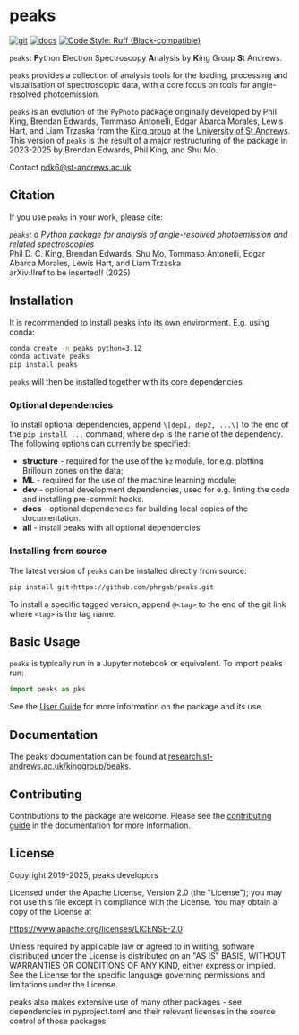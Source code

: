 # peaks

[![git](https://img.shields.io/badge/repo-github-orange)](https://github.com/phrgab/peaks)
[![docs](https://img.shields.io/badge/docs-research.st--andrews-green?style=flat-square)](https://research.st-andrews.ac.uk/kinggroup/peaks)
[![Code Style: Ruff (Black-compatible)](https://img.shields.io/badge/code%20style-ruff-black?style=flat-square)](https://docs.astral.sh/ruff/formatter/)

`peaks`: **P**ython **E**lectron Spectroscopy **A**nalysis by **K**ing Group **S**t Andrews.

<!-- overview-start -->
`peaks` provides a collection of analysis tools for the loading, processing and visualisation of spectroscopic data, with a core focus on tools for angle-resolved photoemission.

`peaks` is an evolution of the `PyPhoto` package originally developed by Phil King, Brendan Edwards, Tommaso Antonelli, Edgar Abarca Morales, Lewis Hart, and Liam Trzaska from the [King group](https://www.quantummatter.co.uk/king) at the [University of St Andrews](http://www.st-andrews.ac.uk). This version of `peaks` is the result of a major restructuring of the package in 2023-2025 by Brendan Edwards, Phil King, and Shu Mo.

Contact [pdk6@st-andrews.ac.uk](pdk6@st-andrews.ac.uk).

<!-- overview-end -->

## Citation
<!-- citation-start -->
If you use `peaks` in your work, please cite:

*`peaks`: a Python package for analysis of angle-resolved photoemission and related spectroscopies* \
Phil D. C. King, Brendan Edwards, Shu Mo, Tommaso Antonelli,
Edgar Abarca Morales, Lewis Hart, and Liam Trzaska \
arXiv:!!ref to be inserted!! (2025)

<!-- citation-end -->

<!-- installation-start -->
## Installation
It is recommended to install peaks into its own environment. E.g. using conda:

```bash
conda create -n peaks python=3.12
conda activate peaks
pip install peaks
```
`peaks` will then be installed together with its core dependencies.

### Optional dependencies
To install optional dependencies, append `\[dep1, dep2, ...\]` to the end of the `pip install ...` command, where `dep` is the name of the dependency. The following options can currently be specified:

- **structure** - required for the use of the `bz` module, for e.g. plotting Brillouin zones on the data;
- **ML** - required for the use of the machine learning module;
- **dev** - optional development dependencies, used for e.g. linting the code and installing pre-commit hooks.
- **docs** - optional dependencies for building local copies of the documentation. 
- **all** - install peaks with all optional dependencies

### Installing from source

The latest version of `peaks` can be installed directly from source:
```bash
pip install git+https://github.com/phrgab/peaks.git
```


To install a specific tagged version, append `@<tag>` to the end of the git link where `<tag>` is the tag name.
<!-- installation-end -->

<!-- basic-usage-start -->
## Basic Usage
`peaks` is typically run in a Jupyter notebook or equivalent. To import peaks run:
```python
import peaks as pks
```

See the [User Guide](https://research.st-andrews.ac.uk/kinggroup/peaks/latest/user_guide.html) for more information on the package and its use.
<!-- basic-usage-end -->

## Documentation
The peaks documentation can be found at [research.st-andrews.ac.uk/kinggroup/peaks](https://research.st-andrews.ac.uk/kinggroup/peaks).

## Contributing
Contributions to the package are welcome. Please see the [contributing guide](https://research.st-andrews.ac.uk/kinggroup/peaks/latest/contributing.html) in the documentation for more information.

## License
Copyright 2019-2025, peaks developors

Licensed under the Apache License, Version 2.0 (the "License"); you may not use this file except in compliance with the License. You may obtain a copy of the License at

https://www.apache.org/licenses/LICENSE-2.0

Unless required by applicable law or agreed to in writing, software distributed under the License is distributed on an "AS IS" BASIS, WITHOUT WARRANTIES OR CONDITIONS OF ANY KIND, either express or implied. See the License for the specific language governing permissions and limitations under the License.

peaks also makes extensive use of many other packages - see dependencies in pyproject.toml and their relevant licenses in the source control of those packages. 